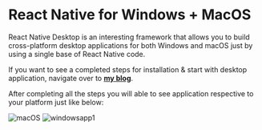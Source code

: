 # React Native for Windows + MacOS

React Native Desktop is an interesting framework that allows you to build cross-platform desktop applications for both Windows and macOS just by using a single base of React Native code.

If you want to see a completed steps for installation & start with desktop application, navigate over to [**my blog**]().

After completing all the steps you will able to see application respective to your platform just like below:


![macOS](https://user-images.githubusercontent.com/91715757/145529619-8ce7159a-ee15-48e9-b4e1-9b124acdcd9d.png)
![windowsapp1](https://user-images.githubusercontent.com/91715757/145529625-b1a5f795-bb8a-45da-94e0-0a5009a9199c.png)
